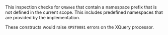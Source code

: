 This inspection checks for `QName`s that contain a namespace prefix that is
not defined in the current scope. This includes predefined namespaces that
are provided by the implementation.

These constructs would raise `XPST0081` errors on the XQuery processor.
